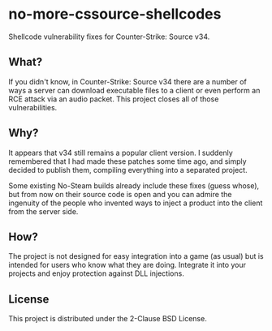 # no-more-cssource-shellcodes

Shellcode vulnerability fixes for Counter-Strike: Source v34.

## What?

If you didn't know, in Counter-Strike: Source v34 there are a number of ways a server can download executable files to a client or even perform an RCE attack via an audio packet. This project closes all of those vulnerabilities.

## Why?

It appears that v34 still remains a popular client version. I suddenly remembered that I had made these patches some time ago, and simply decided to publish them, compiling everything into a separated project.

Some existing No-Steam builds already include these fixes (guess whose), but from now on their source code is open and you can admire the ingenuity of the people who invented ways to inject a product into the client from the server side.

## How?

The project is not designed for easy integration into a game (as usual) but is intended for users who know what they are doing. Integrate it into your projects and enjoy protection against DLL injections.

## License

This project is distributed under the 2-Clause BSD License.